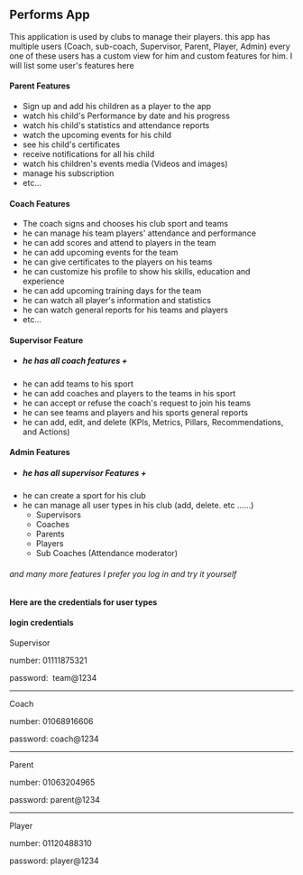 ## Performs App
This application is used by clubs to manage their players.
this app has multiple users (Coach, sub-coach, Supervisor, Parent, Player, Admin)
every one of these users has a custom view for him and custom features for him.
I will list some user's features here 

#### Parent Features
* Sign up and add his children as a player to the app
* watch his child's Performance by date and his progress
* watch his child's statistics and attendance reports
* watch the upcoming events for his child
* see his child's certificates
* receive notifications for all his child
* watch his children's events media (Videos and images)
* manage his subscription
* etc...

#### Coach Features
* The coach signs and chooses his club sport and teams
* he can manage his team players' attendance and performance
* he can add scores and attend  to players in the team
* he can add upcoming events for the team
* he can give certificates to the players on his teams
* he can customize his profile to show his skills, education and experience
* he can add upcoming training days for the team
* he can watch all player's information and statistics
* he can watch general reports for his teams and players
* etc...

#### Supervisor Feature
* ##### he has all coach features +
* he can add teams to his sport 
* he can add coaches and players to the teams in his sport
* he can accept or refuse the coach's request to join his teams
* he can see teams and players and his sports general reports
* he can add, edit, and delete (KPIs, Metrics, Pillars, Recommendations, and Actions)

#### Admin Features
* ##### he has all supervisor Features +
* he can create a sport for his club
* he can manage all user types in his club (add, delete. etc ......)
    - Supervisors
    - Coaches
    - Parents
    - Players
    - Sub Coaches (Attendance moderator)

###### and many more features I prefer you log in and try it yourself



#### Here are the credentials for user types
#### login credentials

Supervisor

number: 01111875321 

password:  team@1234
<hr />

Coach

number: 01068916606

password: coach@1234
<hr />

Parent

number: 01063204965 

password: parent@1234
<hr />

Player

number: 01120488310 

password: player@1234




